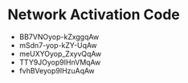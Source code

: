 # Network Activation Code
* BB7VNOyop-kZxggqAw
* mSdn7-yop-kZY-UqAw
* meUXYOyop_ZxyvQqAw
* TTY9JOyop9IHnVMqAw
* fvhBVeyop9IHzuAqAw